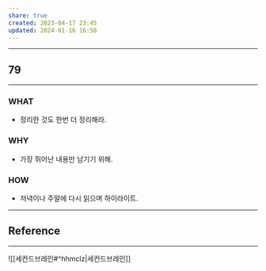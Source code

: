 ```yaml
---
share: true
created: 2023-04-17 23:45
updated: 2024-01-16 16:58
---
```


---
## 79
---
### WHAT
- 정리한 것도 한번 더 정리해라.
### WHY
- 가장 뛰어난 내용만 남기기 위해.
### HOW
- 저녁이나 주말에 다시 읽으며 하이라이트.
---

## Reference
---
![[세컨드브레인#^hhmclz|세컨드브레인]]
